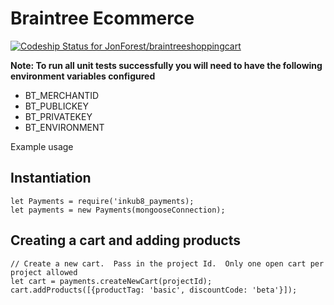 # Braintree Ecommerce

[ ![Codeship Status for JonForest/braintreeshoppingcart](https://codeship.com/projects/fbe30000-6428-0133-f5dd-4e069a91af7c/status?branch=master)](https://codeship.com/projects/113034)

**Note: To run all unit tests successfully you will need to have the following environment variables configured**

* BT_MERCHANTID
* BT_PUBLICKEY
* BT_PRIVATEKEY
* BT_ENVIRONMENT

Example usage
## Instantiation
```
let Payments = require('inkub8_payments);
let payments = new Payments(mongooseConnection);
```

## Creating a cart and adding products
```
// Create a new cart.  Pass in the project Id.  Only one open cart per project allowed
let cart = payments.createNewCart(projectId);
cart.addProducts([{productTag: 'basic', discountCode: 'beta'}]);





